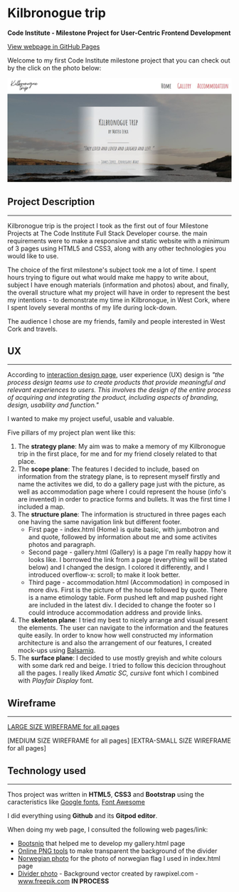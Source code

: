 # Kilbronogue trip

**Code Institute - Milestone Project for User-Centric Frontend Development**

[View webpage in GitHub Pages](https://github.com/GilleM/Kilbronogue_trip)

Welcome to my first Code Institute milestone project that you can check out by the click on the photo below:

[![Foo](assets/images/readme_photo.JPG)](https://gillem.github.io/Kilbronogue_trip/)



## Project Description
***
Kilbronogue trip is the project I took as the first out of four Milestone Projects at The Code Institute 
Full Stack Developer course.
the main requirements were to make a responsive and static website with a minimum
of 3 pages using HTML5 and CSS3, along with any other technologies you would like to use.

The choice of the first milestone's subject took me a lot of time.  I spent hours trying to figure out what 
would make me happy to write about, subject I have enough materials (information and photos) about,
and finally, the overall structure what my project will have in order to represent the best my intentions - to demonstrate
my time in Kilbronogue, in West Cork, where I spent lovely several months of my life during lock-down.

The audience I chose are my friends, family and people interested in West Cork and travels. 



##  UX
***
According to [interaction design page](https://www.interaction-design.org/literature/topics/ux-design), user 
experience (UX) design is _"the process design teams use to create products that provide meaningful and relevant 
experiences to users. This involves the design of the entire process of acquiring and integrating the product, 
including aspects of branding, design, usability and function."_

I wanted to make my project useful, usable and valuable.




Five pillars of my project plan went like this:


1.	The **strategy plane**: My aim was to make a memory of my Kilbronogue trip in the first place, for me and for my friend closely related to that place.
2.	The **scope plane**: The features I decided to include, based on information from the strategy plane, is 
    to represent myself firstly and name the activites we did, to do a gallery page just with the picture, as well as
    accommodation page where I could represent the house (info's are invented) in order to practice forms and bullets.
    It was the first time I included a map.
3.	The **structure plane**: The information is structured in three pages each one having the same navigation link but 
    different footer. 
    * First page - index.html (Home) is quite basic, with jumbotron and and quote, followed by information
    about me and some activites photos and paragraph.
    * Second page - gallery.html (Gallery) is a page I'm really happy how it looks like. I borrowed the link from a page 
    (everything will be stated below) and I changed the design. I colored it differently, and I introduced overflow-x: scroll;
    to make it look better.
    * Third page - accommodation.html (Accommodation) in composed in more divs. First is the picture of the house followed
    by quote. There is a name etimology table. Form pushed left and map pushed right are included in the latest div. 
    I decided to change the footer so I could introduce accommodation address and provide links. 
4.	The **skeleton plane**: I tried my best to nicely arrange and visual present the elements. The user can navigate 
    to the information and the features quite easily. In order to know how well constructed my information 
    architecture is and also the arrangement of our features, I created mock-ups using [Balsamiq](https://balsamiq.com/?gclid=CjwKCAiA4o79BRBvEiwAjteoYP-BL8x2zPrc_Xa7JT-E3IZN4kkktcwmJJhUxVjhi-rTzlgNLc4jvxoCWOoQAvD_BwE).
5.	The **surface plane**: I decided to use mostly greyish and white colours with some dark red and beige.
    I tried to follow this decicion throughout all the pages. I really liked _Amatic SC, cursive_ font which I combined
    with _Playfair Display_ font.


## Wireframe
***


[LARGE SIZE WIREFRAME for all pages](assets/documents/readme.html)

[MEDIUM SIZE WIREFRAME for all pages]
[EXTRA-SMALL SIZE WIREFRAME for all pages]  




## Technology used
***

Thos project was written in **HTML5**, **CSS3** and **Bootstrap** using the caracteristics like [Google fonts](https://fonts.google.com/), [Font Awesome](https://fontawesome.com/)

I did everything using **Github** and its **Gitpod editor**.

When doing my web page, I consulted the following web pages/link:
- [Bootsnip](https://bootsnipp.com/snippets/P2gor) that helped me to develop my gallery.html page
- [Online PNG tools](https://onlinepngtools.com/create-transparent-png) to make transparent the background of the divider
- [Norwegian photo](https://www.lifeinnorway.net/norwegian-mythology-folk-tales/) for the photo of norwegian flag I used in index.html page
- [Divider photo](https://www.freepik.com/vectors/background) - Background vector created by rawpixel.com - www.freepik.com **IN PROCESS**


